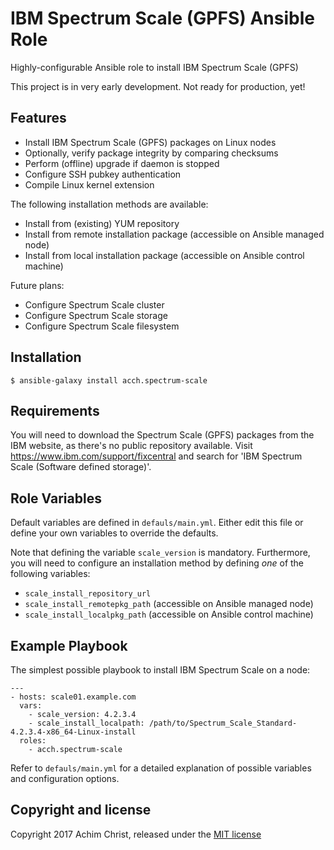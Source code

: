 IBM Spectrum Scale (GPFS) Ansible Role
======================================

Highly-configurable Ansible role to install IBM Spectrum Scale (GPFS)

This project is in very early development. Not ready for production, yet!

Features
--------

- Install IBM Spectrum Scale (GPFS) packages on Linux nodes
- Optionally, verify package integrity by comparing checksums
- Perform (offline) upgrade if daemon is stopped
- Configure SSH pubkey authentication
- Compile Linux kernel extension

The following installation methods are available:
- Install from (existing) YUM repository
- Install from remote installation package (accessible on Ansible managed node)
- Install from local installation package (accessible on Ansible control machine)

Future plans:
- Configure Spectrum Scale cluster
- Configure Spectrum Scale storage
- Configure Spectrum Scale filesystem

Installation
------------

```
$ ansible-galaxy install acch.spectrum-scale
```

Requirements
------------

You will need to download the Spectrum Scale (GPFS) packages from the IBM website, as there's no public repository available. Visit https://www.ibm.com/support/fixcentral and search for 'IBM Spectrum Scale (Software defined storage)'.

Role Variables
--------------

Default variables are defined in `defauls/main.yml`. Either edit this file or define your own variables to override the defaults.

Note that defining the variable `scale_version` is mandatory. Furthermore, you will need to configure an installation method by defining *one* of the following variables:

- `scale_install_repository_url`
- `scale_install_remotepkg_path` (accessible on Ansible managed node)
- `scale_install_localpkg_path` (accessible on Ansible control machine)

Example Playbook
----------------

The simplest possible playbook to install IBM Spectrum Scale on a node:

```
---
- hosts: scale01.example.com
  vars:
    - scale_version: 4.2.3.4
    - scale_install_localpath: /path/to/Spectrum_Scale_Standard-4.2.3.4-x86_64-Linux-install
  roles:
    - acch.spectrum-scale
```

Refer to `defauls/main.yml` for a detailed explanation of possible variables and configuration options.

Copyright and license
---------------------

Copyright 2017 Achim Christ, released under the [MIT license](LICENSE)
